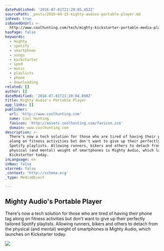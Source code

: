```yaml
---
datePublished: '2016-07-01T21:20:05.452Z'
sourcePath: _posts/2016-04-15-mighty-audios-portable-player.md
inFeed: true
isBasedOnUrl: >-
  http://www.coolhunting.com/tech/mighty-kickstarter-portable-media-player-spotify-streaming
hasPage: false
keywords:
  - mighty
  - spotify
  - smartphone
  - songs
  - kickstarter
  - ipod
  - music
  - playlists
  - phone
  - downloading
related: []
author: []
dateModified: '2016-07-01T21:20:04.898Z'
title: Mighty Audio's Portable Player
app_links: []
publisher:
  url: 'http://www.coolhunting.com'
  name: Cool Hunting
  favicon: 'http://assets.coolhunting.com/favicon.ico'
  domain: www.coolhunting.com
description: >-
  There's now a tech solution for those who are tired of having their phone tag
  along on fitness activities but don't want to give up their perfectly tailored
  Spotify playlists. Allowing runners, bikers and others to detach from the
  physical (and mental) weight of smartphones is Mighty Audio, which launches on
  Kickstarter today.
inLanguage: en
inNav: false
starred: false
_context: 'http://schema.org'
_type: MediaObject

---
```

<article style=""><h1>Mighty Audio's Portable Player</h1><p>There's now a tech solution for those who are tired of having their phone tag along on fitness activities but don't want to give up their perfectly tailored Spotify playlists. Allowing runners, bikers and others to detach from the physical (and mental) weight of smartphones is Mighty Audio, which launches on Kickstarter today.</p><img src="http://assets.coolhunting.com/coolhunting/2016/02/23/large_mighty-spotify-thumb.jpg" /></article>